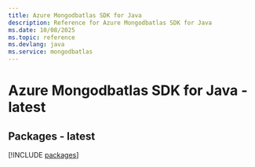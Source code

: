 ```yaml
---
title: Azure Mongodbatlas SDK for Java
description: Reference for Azure Mongodbatlas SDK for Java
ms.date: 10/08/2025
ms.topic: reference
ms.devlang: java
ms.service: mongodbatlas
---
```

# Azure Mongodbatlas SDK for Java - latest
## Packages - latest
[!INCLUDE [packages](mongodbatlas-index.md)]